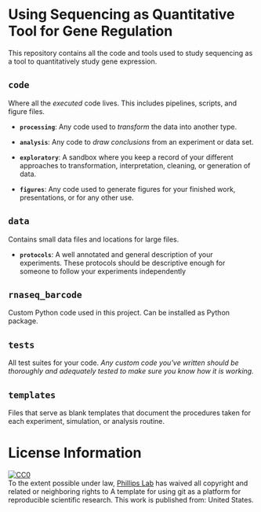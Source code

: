 # Using Sequencing as Quantitative Tool for Gene Regulation

This repository contains all the code and tools used to study sequencing as a tool to quantitatively study gene expression.

## **`code`**

Where all the *executed* code lives. This includes pipelines, scripts, and figure files.

* **`processing`**: Any code used to *transform* the data into another type.
  
* **`analysis`**: Any code to *draw conclusions* from an experiment or data set.
  
* **`exploratory`**: A sandbox where you keep a record of your different approaches to transformation, interpretation, cleaning, or generation of data.
  
* **`figures`**: Any code used to generate figures for your finished work, presentations, or for any other use.

## **`data`** 

Contains small data files and locations for large files.

* **`protocols`**: A well annotated and general description of your experiments. These protocols should be descriptive enough for someone to follow your experiments independently 

## **`rnaseq_barcode`**

Custom Python code used in this project. Can be installed as Python package.

## **`tests`**

All test suites for your code. *Any custom code you've written should be thoroughly and adequately tested to make sure you know how it is working.*

## **`templates`**

Files that serve as blank templates that document the procedures taken for each experiment, simulation, or analysis routine.

# License Information

<p xmlns:dct="http://purl.org/dc/terms/" xmlns:vcard="http://www.w3.org/2001/vcard-rdf/3.0#">
  <a rel="license"
     href="http://creativecommons.org/publicdomain/zero/1.0/">
    <img src="http://i.creativecommons.org/p/zero/1.0/88x31.png" style="border-style: none;" alt="CC0" />
  </a>
  <br />
  To the extent possible under law,
  <a rel="dct:publisher"
     href="github.com/gchure/reproducible_research">
    <span property="dct:title">Phillips Lab</span></a>
  has waived all copyright and related or neighboring rights to
  <span property="dct:title">A template for using git as a platform for reproducible scientific research</span>.
This work is published from:
<span property="vcard:Country" datatype="dct:ISO3166"
      content="US" about="github.com/gchure/reproducible_research">
  United States</span>.
</p>
